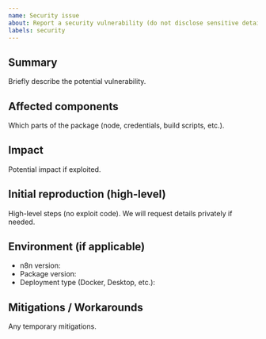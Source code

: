 ```yaml
---
name: Security issue
about: Report a security vulnerability (do not disclose sensitive details publicly)
labels: security
---
```


## Summary
Briefly describe the potential vulnerability.

## Affected components
Which parts of the package (node, credentials, build scripts, etc.).

## Impact
Potential impact if exploited.

## Initial reproduction (high-level)
High-level steps (no exploit code). We will request details privately if needed.

## Environment (if applicable)
- n8n version:
- Package version:
- Deployment type (Docker, Desktop, etc.):

## Mitigations / Workarounds
Any temporary mitigations.
